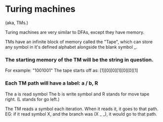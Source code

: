 
# Turing machines
(aka, TMs.)

Turing machines are very similar to DFAs, except they have memory.

TMs have an infinite block of memory called the "Tape", which can
store any symbol in it's defined alphabet alongside the blank symbol _.

### The starting memory of the TM will be the string in question.
For example:
"1001001"
The tape starts off as:
[1][0][0][1][0][0][1]

### Each TM path will have a label:    a / b, R

The a is read symbol
The b is write symbol
and R stands for move tape right. (L stands for go left.)


The TM reads a symbol each iteration. When it reads it, it goes to 
that path.
EG: if it read symbol X, and the branch was (X _ _), it would go to that path.




